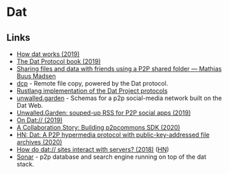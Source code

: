 # Dat

## Links

* [How dat works \(2019\)](https://datprotocol.github.io/how-dat-works/)
* [The Dat Protocol book \(2019\)](https://datprotocol.github.io/book/)
* [Sharing files and data with friends using a P2P shared folder — Mathias Buus Madsen](https://www.youtube.com/watch?v=7tf14VpeHlE)
* [dcp](https://github.com/tom-james-watson/dat-cp) - Remote file copy, powered by the Dat protocol.
* [Rustlang implementation of the Dat Project protocols](https://datrs.yoshuawuyts.com/)
* [unwalled.garden](https://github.com/beakerbrowser/unwalled.garden) - Schemas for a p2p social-media network built on the Dat Web.
* [Unwalled.Garden: souped-up RSS for P2P social apps \(2019\)](https://pfrazee.hashbase.io/blog/unwalled-garden)
* [On Dat:// \(2019\)](https://www.kickscondor.com/on-dat/)
* [A Collaboration Story: Building p2pcommons SDK \(2020\)](https://geutstudio.com/blog/building-p2pcommons-sdk/)
* [HN: Dat: A P2P hypermedia protocol with public-key-addressed file archives \(2020\)](https://news.ycombinator.com/item?id=22909998)
* [How do dat:// sites interact with servers? \(2018\)](https://pfrazee.hashbase.io/blog/dat-and-servers) \([HN](https://news.ycombinator.com/item?id=22917396)\)
* [Sonar](https://github.com/arso-project/sonar) - p2p database and search engine running on top of the dat stack.

